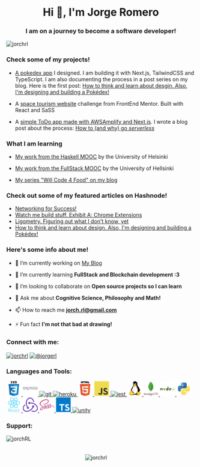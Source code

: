 <h1 align="center">Hi 👋, I'm Jorge Romero</h1>
<h3 align="center">I am on a journey to become a software developer!</h3>

<p align="left"> <img src="https://komarev.com/ghpvc/?username=jorchrl&label=Profile%20views&color=0e75b6&style=flat" alt="jorchrl" /> </p>

<h3>Check some of my projects!</h3>

- [A pokedex app](https://github.com/JorchRL/pokedex-next) I designed. I am building it with Next.js, TailwindCSS and TypeScript. I am also documenting the process in a post series on my blog. Here is the first post: [How to think and learn about desgin. Also, I'm designing and building a Pokédex!](https://jorgerl.hashnode.dev/how-to-think-and-learn-about-design-also-im-designing-and-building-a-pokedex)

- A [space tourism website](https://github.com/JorchRL/spaceTourism-website) challenge from FrontEnd Mentor. Built with React and SaSS

- A [simple ToDo app made with AWSAmplify and Next.js](https://github.com/JorchRL/amplify-todo-tutorial). I wrote a blog post about the process: [How to (and why) go *serverless*](https://jorgerl.hashnode.dev/how-to-and-why-go-serverless)

<h3>What I am learning</h3>

- [My work from the Haskell MOOC](https://github.com/JorchRL/HaskellMOOC-Solutions) by the University of Helsinki

- [My work from the FullStack MOOC](https://github.com/JorchRL/FullStackOpen) by the University of Hellsinki

- [My series "Will Code 4 Food" on my blog](https://blog.jrlgs.dev/series/will-code-for-food)

<h3>Check out some of my featured articles on Hashnode!</h3>

- [Networking for Success!]()
- [Watch me build stuff. Exhibit A: Chrome Extensions](https://jorgerl.hashnode.dev/02-watch-me-build-stuff-exhibit-a-chrome-extensions)
- [Ligometry. Figuring out what I don't know, yet](https://jorgerl.hashnode.dev/01-lygometry-figuring-out-what-i-dont-know-yet)
- [How to think and learn about design. Also, I'm designing and building a Pokédex!](https://jorgerl.hashnode.dev/how-to-think-and-learn-about-design-also-im-designing-and-building-a-pokedex)

<h3>Here's some info about me!</h3>

- 🔭 I’m currently working on [My Blog](https://jorgerl.hashnode.dev)

- 🌱 I’m currently learning **FullStack and Blockchain development :3**

- 👯 I’m looking to collaborate on **Open source projects so I can learn**

- 💬 Ask me about **Cognitive Science, Philosophy and Math!**

- 📫 How to reach me **jorch.rl@gmail.com**

- ⚡ Fun fact **I'm not that bad at drawing!**

<h3 align="left">Connect with me:</h3>
<p align="left">
<a href="https://linkedin.com/in/jorchrl" target="blank"><img align="center" src="https://raw.githubusercontent.com/rahuldkjain/github-profile-readme-generator/master/src/images/icons/Social/linked-in-alt.svg" alt="jorchrl" height="30" width="40" /></a>
<a href="https://hashnode.com/@jorgerl" target="blank"><img align="center" src="https://raw.githubusercontent.com/rahuldkjain/github-profile-readme-generator/master/src/images/icons/Social/hashnode.svg" alt="@jorgerl" height="30" width="40" /></a>
</p>

<h3 align="left">Languages and Tools:</h3>
<p align="left"> <a href="https://www.w3schools.com/css/" target="_blank" rel="noreferrer"> <img src="https://raw.githubusercontent.com/devicons/devicon/master/icons/css3/css3-original-wordmark.svg" alt="css3" width="40" height="40"/> </a> <a href="https://expressjs.com" target="_blank" rel="noreferrer"> <img src="https://raw.githubusercontent.com/devicons/devicon/master/icons/express/express-original-wordmark.svg" alt="express" width="40" height="40"/> </a> <a href="https://git-scm.com/" target="_blank" rel="noreferrer"> <img src="https://www.vectorlogo.zone/logos/git-scm/git-scm-icon.svg" alt="git" width="40" height="40"/> </a> <a href="https://heroku.com" target="_blank" rel="noreferrer"> <img src="https://www.vectorlogo.zone/logos/heroku/heroku-icon.svg" alt="heroku" width="40" height="40"/> </a> <a href="https://www.w3.org/html/" target="_blank" rel="noreferrer"> <img src="https://raw.githubusercontent.com/devicons/devicon/master/icons/html5/html5-original-wordmark.svg" alt="html5" width="40" height="40"/> </a> <a href="https://developer.mozilla.org/en-US/docs/Web/JavaScript" target="_blank" rel="noreferrer"> <img src="https://raw.githubusercontent.com/devicons/devicon/master/icons/javascript/javascript-original.svg" alt="javascript" width="40" height="40"/> </a> <a href="https://jestjs.io" target="_blank" rel="noreferrer"> <img src="https://www.vectorlogo.zone/logos/jestjsio/jestjsio-icon.svg" alt="jest" width="40" height="40"/> </a> <a href="https://www.linux.org/" target="_blank" rel="noreferrer"> <img src="https://raw.githubusercontent.com/devicons/devicon/master/icons/linux/linux-original.svg" alt="linux" width="40" height="40"/> </a> <a href="https://www.mongodb.com/" target="_blank" rel="noreferrer"> <img src="https://raw.githubusercontent.com/devicons/devicon/master/icons/mongodb/mongodb-original-wordmark.svg" alt="mongodb" width="40" height="40"/> </a> <a href="https://nodejs.org" target="_blank" rel="noreferrer"> <img src="https://raw.githubusercontent.com/devicons/devicon/master/icons/nodejs/nodejs-original-wordmark.svg" alt="nodejs" width="40" height="40"/> </a> <a href="https://www.python.org" target="_blank" rel="noreferrer"> <img src="https://raw.githubusercontent.com/devicons/devicon/master/icons/python/python-original.svg" alt="python" width="40" height="40"/> </a> <a href="https://reactjs.org/" target="_blank" rel="noreferrer"> <img src="https://raw.githubusercontent.com/devicons/devicon/master/icons/react/react-original-wordmark.svg" alt="react" width="40" height="40"/> </a> <a href="https://redux.js.org" target="_blank" rel="noreferrer"> <img src="https://raw.githubusercontent.com/devicons/devicon/master/icons/redux/redux-original.svg" alt="redux" width="40" height="40"/> </a> <a href="https://sass-lang.com" target="_blank" rel="noreferrer"> <img src="https://raw.githubusercontent.com/devicons/devicon/master/icons/sass/sass-original.svg" alt="sass" width="40" height="40"/> </a> <a href="https://www.typescriptlang.org/" target="_blank" rel="noreferrer"> <img src="https://raw.githubusercontent.com/devicons/devicon/master/icons/typescript/typescript-original.svg" alt="typescript" width="40" height="40"/> </a> <a href="https://unity.com/" target="_blank" rel="noreferrer"> <img src="https://www.vectorlogo.zone/logos/unity3d/unity3d-icon.svg" alt="unity" width="40" height="40"/> </a> </p>

<h3 align="left">Support:</h3>
<p><a href="https://www.buymeacoffee.com/jorchRL"> <img align="left" src="https://cdn.buymeacoffee.com/buttons/v2/default-yellow.png" height="50" width="210" alt="jorchRL" /></a></p><br><br>

<p><img align="center" src="https://github-readme-stats.vercel.app/api/top-langs?username=jorchrl&show_icons=true&locale=en&layout=compact" alt="jorchrl" /></p>

